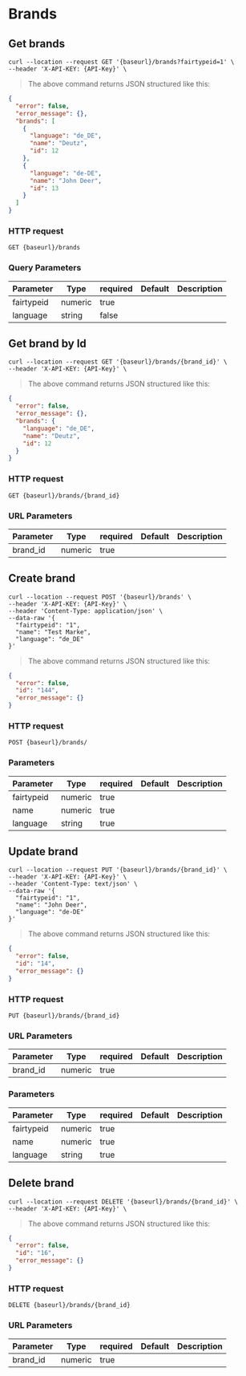 # Brands

## Get brands

```shell
curl --location --request GET '{baseurl}/brands?fairtypeid=1' \
--header 'X-API-KEY: {API-Key}' \
```

> The above command returns JSON structured like this:

```json
{
  "error": false,
  "error_message": {},
  "brands": [
    {
      "language": "de_DE",
      "name": "Deutz",
      "id": 12
    },
    {
      "language": "de-DE",
      "name": "John Deer",
      "id": 13
    }
  ]
}
```

### HTTP request

`GET {baseurl}/brands`

### Query Parameters

Parameter | Type | required | Default | Description
--------- | ---- | -------- | ------- | -----------
fairtypeid | numeric | true |
language | string | false 


## Get brand by Id
```shell
curl --location --request GET '{baseurl}/brands/{brand_id}' \
--header 'X-API-KEY: {API-Key}' \
```

> The above command returns JSON structured like this:

```json
{
  "error": false,
  "error_message": {},
  "brands": {
    "language": "de_DE",
    "name": "Deutz",
    "id": 12
  }
}
```

### HTTP request

`GET {baseurl}/brands/{brand_id}`

### URL Parameters

Parameter | Type | required | Default | Description
--------- | ---- | -------- | ------- | -----------
brand_id | numeric | true |

## Create brand

```shell
curl --location --request POST '{baseurl}/brands' \
--header 'X-API-KEY: {API-Key}' \
--header 'Content-Type: application/json' \
--data-raw '{
  "fairtypeid": "1",
  "name": "Test Marke",
  "language": "de_DE"
}'
```

> The above command returns JSON structured like this:

```json
{
  "error": false,
  "id": "144",
  "error_message": {}
}
```

### HTTP request

`POST {baseurl}/brands/`

### Parameters

Parameter | Type | required | Default | Description
--------- | ---- | -------- | ------- | -----------
fairtypeid | numeric | true | | |
name | numeric | true | | |
language | string | true | |


## Update brand

```shell
curl --location --request PUT '{baseurl}/brands/{brand_id}' \
--header 'X-API-KEY: {API-Key}' \
--header 'Content-Type: text/json' \
--data-raw '{
  "fairtypeid": "1",
  "name": "John Deer",
  "language": "de-DE"
}'
```
> The above command returns JSON structured like this:

```json
{
  "error": false,
  "id": "14",
  "error_message": {}
}
```

### HTTP request

`PUT {baseurl}/brands/{brand_id}`

### URL Parameters
Parameter | Type | required | Default | Description
--------- | ---- | -------- | ------- | -----------
brand_id | numeric | true |


### Parameters

Parameter | Type | required | Default | Description
--------- | ---- | -------- | ------- | -----------
fairtypeid | numeric | true | | |
name | numeric | true | | |
language | string | true | |

## Delete brand

```shell
curl --location --request DELETE '{baseurl}/brands/{brand_id}' \
--header 'X-API-KEY: {API-Key}' \
```

> The above command returns JSON structured like this:

```json
{
  "error": false,
  "id": "16",
  "error_message": {}
}
```

### HTTP request

`DELETE {baseurl}/brands/{brand_id}`

### URL Parameters
Parameter | Type | required | Default | Description
--------- | ---- | -------- | ------- | -----------
brand_id | numeric | true |
